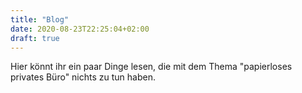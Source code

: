 ```yaml
---
title: "Blog"
date: 2020-08-23T22:25:04+02:00
draft: true
---
```


Hier könnt ihr ein paar Dinge lesen, die mit dem Thema "papierloses privates Büro" nichts zu tun haben.
